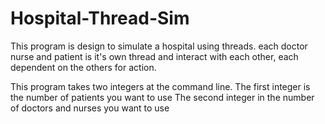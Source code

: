 # Hospital-Thread-Sim

This program is design to simulate a hospital using threads. each doctor nurse and patient is it's own thread and interact with each other,
each dependent on the others for action.

This program takes two integers at the command line.
  The first integer is the number of patients you want to use
  The second integer in the number of doctors and nurses you want to use
